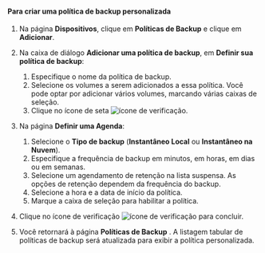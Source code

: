 <!--author=SharS last changed: 11/04/15-->


#### <a name="to-create-a-custom-backup-policy"></a>Para criar uma política de backup personalizada
1. Na página **Dispositivos**, clique em **Políticas de Backup** e clique em **Adicionar**.
2. Na caixa de diálogo **Adicionar uma política de backup**, em **Definir sua política de backup**:
   
   1. Especifique o nome da política de backup.
   2. Selecione os volumes a serem adicionados a essa política. Você pode optar por adicionar vários volumes, marcando várias caixas de seleção.
   3. Clique no ícone de seta ![ícone de verificação](./media/storsimple-create-custom-backup-policy-u2/HCS_ArrowIcon-include.png).
3. Na página **Definir uma Agenda**:
   
   1. Selecione o **Tipo de backup** (**Instantâneo Local** ou **Instantâneo na Nuvem**).
   2. Especifique a frequência de backup em minutos, em horas, em dias ou em semanas.
   3. Selecione um agendamento de retenção na lista suspensa. As opções de retenção dependem da frequência do backup. 
   4. Selecione a hora e a data de início da política.
   5. Marque a caixa de seleção para habilitar a política.
4. Clique no ícone de verificação  ![ícone de verificação](./media/storsimple-add-backup-policy-u2/HCS_CheckIcon-include.png) para concluir.
5. Você retornará à página **Políticas de Backup** . A listagem tabular de políticas de backup será atualizada para exibir a política personalizada.

